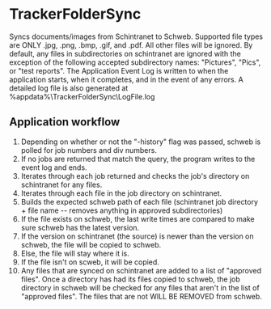 # TrackerFolderSync
Syncs documents/images from Schintranet to Schweb. Supported file types are ONLY .jpg, .png, .bmp, .gif, and .pdf. All other files will be ignored.
By default, any files in subdirectories on schintranet are ignored with the exception of the following accepted subdirectory names: "Pictures", "Pics", or "test reports".
The Application Event Log is written to when the application starts, when it completes, and in the event of any errors.
A detailed log file is also generated at %appdata%\TrackerFolderSync\LogFile.log

## Application workflow
1. Depending on whether or not the "-history" flag was passed, schweb is polled for job numbers and div numbers.
2. If no jobs are returned that match the query, the program writes to the event log and ends.
3. Iterates through each job returned and checks the job's directory on schintranet for any files.
4. Iterates through each file in the job directory on schintranet.
5. Builds the expected schweb path of each file (schintranet job directory + file name -- removes anything in approved subdirectories)
6. If the file exists on schweb, the last write times are compared to make sure schweb has the latest version.
7. If the version on schintranet (the source) is newer than the version on schweb, the file will be copied to schweb.
8. Else, the file will stay where it is.
9. If the file isn't on scweb, it will be copied.
10. Any files that are synced on schintranet are added to a list of "approved files". Once a directory has had its files copied to schweb, the job directory in schweb will be checked for any files that aren't in the list of "approved files". The files that are not WILL BE REMOVED from schweb.
